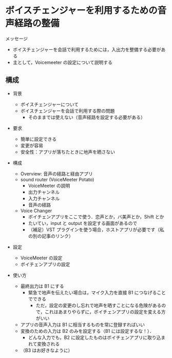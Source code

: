 # ボイスチェンジャーを利用するための音声経路の整備

メッセージ

- ボイスチェンジャーを会話で利用するためには，入出力を整備する必要がある
- 主として，Voicemeeter の設定について説明する

## 構成

- 背景

  - ボイスチェンジャーについて
  - ボイスチェンジャーを会話で利用する際の問題
    - そのままでは使えない（音声経路を設定する必要がある）

- 要求

  - 簡単に設定できる
  - 変更が容易
  - 安全性：アプリが落ちたときに地声を晒さない

- 構成
  - Overview: 音声の経路と経由アプリ
  - sound router (VoiceMeeter Potato)
    - VoiceMeeter の説明
    - 出力チャンネル
    - 入力チャンネル
    - 音声の経路
  - Voice Changer
    - ボイチェンアプリをここで使う．恋声とか，バ美声とか，Shift とか
    - たいてい，input と output を設定する画面があるので
    - （補足）VST プラグインを使う場合，ホストアプリが必要です（私の別の記事のリンク）
- 設定
  - VoiceMeeter の設定
  - ボイチェンアプリの設定
- 使い方
  - 最終出力は B1 にする
    - 緊急で地声を伝えたい場合は，マイク入力を直接 B1 につなげることでできる
      - ただ，設定の変更のし忘れで地声を晒すことになる危険があるので，これはあまりやらずに，ボイチェンアプリの設定を変える方がいい
  - アプリの音声入力は B1 に相当するものを常に登録すればいい
  - 変換のための入力は B2 のみを設定する（B1 には設定するな！）．
    - どんな入力でも，B2 に設定したものはボイチェンアプリに取り込まれて変換される
  - （B3 はお好きなように）
